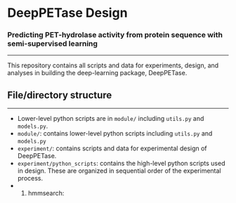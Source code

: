 # DeepPETase Design
### Predicting PET-hydrolase activity from protein sequence with semi-supervised learning
-----------------

This repository contains all scripts and data for experiments, design, and analyses
in building the deep-learning package, DeepPETase.


## File/directory structure
---------------------

- Lower-level python scripts are in `module/` including `utils.py` and `models.py`.
- `module/`: contains lower-level python scripts including `utils.py` and `models.py`
- `experiment/`: contains scripts and data for experimental design of DeepPETase.
- `experiment/python_scripts`: contains the high-level python scripts used in design. 
These are organized in sequential order of the experimental process.
- 1. hmmsearch: 




